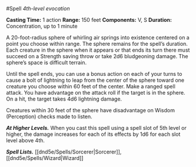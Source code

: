 #Spell
*4th-level evocation*

**Casting Time:** 1 action
**Range:** 150 feet
**Components:** V, S
**Duration:** Concentration, up to 1 minute

A 20-foot-radius sphere of whirling air springs into existence centered on a point you choose within range. The sphere remains for the spell’s duration. Each creature in the sphere when it appears or that ends its turn there must succeed on a Strength saving throw or take 2d6 bludgeoning damage. The sphere’s space is difficult terrain.

Until the spell ends, you can use a bonus action on each of your turns to cause a bolt of lightning to leap from the center of the sphere toward one creature you choose within 60 feet of the center. Make a ranged spell attack. You have advantage on the attack roll if the target is in the sphere. On a hit, the target takes 4d6 lightning damage.

Creatures within 30 feet of the sphere have disadvantage on Wisdom (Perception) checks made to listen.

***At Higher Levels.*** When you cast this spell using a spell slot of 5th level or higher, the damage increases for each of its effects by 1d6 for each slot level above 4th.

***Spell Lists.*** [[dnd5e/Spells/Sorcerer\|Sorcerer]], [[dnd5e/Spells/Wizard\|Wizard]]